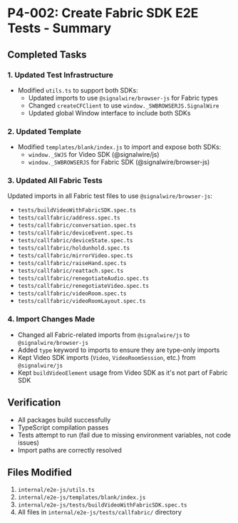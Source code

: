 # P4-002: Create Fabric SDK E2E Tests - Summary

## Completed Tasks

### 1. Updated Test Infrastructure
- Modified `utils.ts` to support both SDKs:
  - Updated imports to use `@signalwire/browser-js` for Fabric types
  - Changed `createCFClient` to use `window._SWBROWSERJS.SignalWire`
  - Updated global Window interface to include both SDKs

### 2. Updated Template
- Modified `templates/blank/index.js` to import and expose both SDKs:
  - `window._SWJS` for Video SDK (@signalwire/js)
  - `window._SWBROWSERJS` for Fabric SDK (@signalwire/browser-js)

### 3. Updated All Fabric Tests
Updated imports in all Fabric test files to use `@signalwire/browser-js`:
- `tests/buildVideoWithFabricSDK.spec.ts`
- `tests/callfabric/address.spec.ts`
- `tests/callfabric/conversation.spec.ts`
- `tests/callfabric/deviceEvent.spec.ts`
- `tests/callfabric/deviceState.spec.ts`
- `tests/callfabric/holdunhold.spec.ts`
- `tests/callfabric/mirrorVideo.spec.ts`
- `tests/callfabric/raiseHand.spec.ts`
- `tests/callfabric/reattach.spec.ts`
- `tests/callfabric/renegotiateAudio.spec.ts`
- `tests/callfabric/renegotiateVideo.spec.ts`
- `tests/callfabric/videoRoom.spec.ts`
- `tests/callfabric/videoRoomLayout.spec.ts`

### 4. Import Changes Made
- Changed all Fabric-related imports from `@signalwire/js` to `@signalwire/browser-js`
- Added `type` keyword to imports to ensure they are type-only imports
- Kept Video SDK imports (`Video`, `VideoRoomSession`, etc.) from `@signalwire/js`
- Kept `buildVideoElement` usage from Video SDK as it's not part of Fabric SDK

## Verification
- All packages build successfully
- TypeScript compilation passes
- Tests attempt to run (fail due to missing environment variables, not code issues)
- Import paths are correctly resolved

## Files Modified
1. `internal/e2e-js/utils.ts`
2. `internal/e2e-js/templates/blank/index.js`
3. `internal/e2e-js/tests/buildVideoWithFabricSDK.spec.ts`
4. All files in `internal/e2e-js/tests/callfabric/` directory